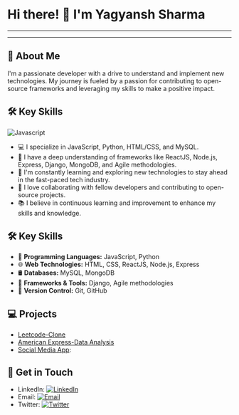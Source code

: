 

<!--
**yagyanssh/yagyanssh** is a ✨ _special_ ✨ repository because its `README.md` (this file) appears on your GitHub profile.

Here are some ideas to get you started:

- 🔭 I’m currently working on ...
- 🌱 I’m currently learning ...
- 👯 I’m looking to collaborate on ...
- 🤔 I’m looking for help with ...
- 💬 Ask me about ...
- 📫 How to reach me: ...
- 😄 Pronouns: ...
- ⚡ Fun fact: ...
-->
<!DOCTYPE html>
<html lang="en">
<head>
  <meta charset="UTF-8">
  <meta name="viewport" content="width=device-width, initial-scale=1.0">
  
</head>
<body>
  <h1>Hi there! 👋 I'm Yagyansh Sharma</h1>
<hr>
  
<hr>
  <h2>🚀 About Me</h2>
  <p>
    I'm a passionate developer with a drive to understand and implement new technologies. My journey is fueled by a passion for contributing to open-source frameworks and leveraging my skills to make a positive impact.
  </p>
  <h2>🛠️ Key Skills</h2>
  <img src="https://img.shields.io/badge/-javascript-green?style=flat-square&logo=website&logoColor=white" alt="Javascript">
  <ul>
    <li>💻 I specialize in JavaScript, Python, HTML/CSS, and MySQL.</li>
    <li>🚀 I have a deep understanding of frameworks like ReactJS, Node.js, Express, Django, MongoDB, and Agile methodologies.</li>
    <li>🌱 I'm constantly learning and exploring new technologies to stay ahead in the fast-paced tech industry.</li>
    <li>👯 I love collaborating with fellow developers and contributing to open-source projects.</li>
    <li>📚 I believe in continuous learning and improvement to enhance my skills and knowledge.</li>
  </ul>

  <h2>🛠️ Key Skills</h2>
  <ul>
    <li>🔧 <strong>Programming Languages:</strong> JavaScript, Python</li>
    <li>🌐 <strong>Web Technologies:</strong> HTML, CSS, ReactJS, Node.js, Express</li>
    <li>🛢️ <strong>Databases:</strong> MySQL, MongoDB</li>
    <li>🚀 <strong>Frameworks & Tools:</strong> Django, Agile methodologies</li>
    <li>📝 <strong>Version Control:</strong> Git, GitHub</li>
  </ul>

  <h2>💻 Projects</h2>
  <ul>
    <li><a href="link">Leetcode-Clone</a></li>
    <li><a href="link">American Express-Data Analysis</a></li>
    <li><a href="link">Social Media App</a>:</li>
  </ul>

  <h2>🤝 Get in Touch</h2>
  <ul>
    <li>LinkedIn: <a href="https://www.linkedin.com/in/yagyansh-sharma-939718248/"><img src="https://img.shields.io/badge/-LinkedIn-blue?style=flat-square&logo=linkedin&logoColor=white" alt="LinkedIn"></a></li>
    <li>Email: <a href="mailto:yagyansh9999@email.com"><img src="https://img.shields.io/badge/-Email-red?style=flat-square&logo=gmail&logoColor=white" alt="Email"></a></li>
    <li>Twitter: <a href="https://twitter.com/yagyansh_sharma"><img src="https://img.shields.io/badge/-Twitter-green?style=flat-square&logo=website&logoColor=white" alt="Twitter"></a></li>
  </ul>
</body>
</html>
